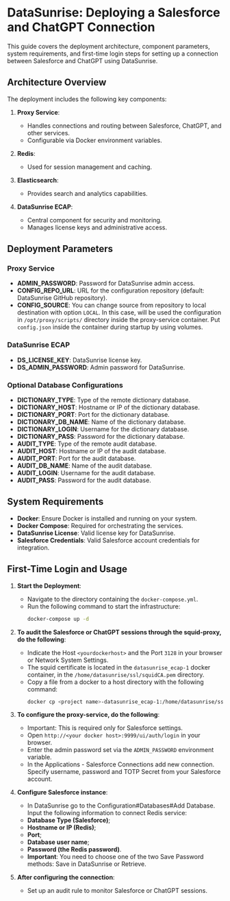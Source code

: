 # DataSunrise: Deploying a Salesforce and ChatGPT Connection

This guide covers the deployment architecture, component parameters, system requirements, and first-time login steps for setting up a connection between Salesforce and ChatGPT using DataSunrise.

## Architecture Overview

The deployment includes the following key components:

1. **Proxy Service**:
   - Handles connections and routing between Salesforce, ChatGPT, and other services.
   - Configurable via Docker environment variables.
   
2. **Redis**:
   - Used for session management and caching.
   
3. **Elasticsearch**:
   - Provides search and analytics capabilities.
   
4. **DataSunrise ECAP**:
   - Central component for security and monitoring.
   - Manages license keys and administrative access.

## Deployment Parameters

### Proxy Service

- **ADMIN_PASSWORD**: Password for DataSunrise admin access.
- **CONFIG_REPO_URL**: URL for the configuration repository (default: DataSunrise GitHub repository).
- **CONFIG_SOURCE**: You can change source from repository to local destination with option `LOCAL`. In this case,
                     will be used the configuration in `/opt/proxy/scripts/` directory inside the proxy-service container. Put `config.json` inside
                     the container during startup by using volumes.

### DataSunrise ECAP

- **DS_LICENSE_KEY**: DataSunrise license key.
- **DS_ADMIN_PASSWORD**: Admin password for DataSunrise.
  
### Optional Database Configurations

- **DICTIONARY_TYPE**: Type of the remote dictionary database.
- **DICTIONARY_HOST**: Hostname or IP of the dictionary database.
- **DICTIONARY_PORT**: Port for the dictionary database.
- **DICTIONARY_DB_NAME**: Name of the dictionary database.
- **DICTIONARY_LOGIN**: Username for the dictionary database.
- **DICTIONARY_PASS**: Password for the dictionary database.
- **AUDIT_TYPE**: Type of the remote audit database.
- **AUDIT_HOST**: Hostname or IP of the audit database.
- **AUDIT_PORT**: Port for the audit database.
- **AUDIT_DB_NAME**: Name of the audit database.
- **AUDIT_LOGIN**: Username for the audit database.
- **AUDIT_PASS**: Password for the audit database.

## System Requirements

- **Docker**: Ensure Docker is installed and running on your system.
- **Docker Compose**: Required for orchestrating the services.
- **DataSunrise License**: Valid license key for DataSunrise.
- **Salesforce Credentials**: Valid Salesforce account credentials for integration.

## First-Time Login and Usage

1. **Start the Deployment**:
   - Navigate to the directory containing the `docker-compose.yml`.
   - Run the following command to start the infrastructure:
     ```bash
     docker-compose up -d
     ```

2. **To audit the Salesforce or ChatGPT sessions through the squid-proxy, do the following**:
   - Indicate the Host `<yourdockerhost>` and the Port `3128` in your browser or Network System Settings.
   - The squid certificate is located in the `datasunrise_ecap-1` docker container, in the `/home/datasunrise/ssl/squidCA.pem` directory.
   - Copy a file from a docker to a host directory <destiny> with the following command:
      ```bash
      docker cp <project name>-datasunrise_ecap-1:/home/datasunrise/ssl/squidCA.pem <destiny>
      ```

3. **To configure the proxy-service, do the following**:
   - Important: This is required only for Salesforce settings.
   - Open `http://<your docker host>:9999/ui/auth/login` in your browser.
   - Enter the admin password set via the `ADMIN_PASSWORD` environment variable.
   - In the Applications - Salesforce Connections add new connection. Specify username, password and TOTP Secret from your Salesforce account.

4. **Configure Salesforce instance**:
   - In DataSunrise go to the Configuration#Databases#Add Database. Input the following information to connect Redis service:
   - **Database Type (Salesforce)**;
   - **Hostname or IP (Redis)**;
   - **Port**;
   - **Database user name**;
   - **Password (the Redis password)**.
   - **Important**: You need to choose one of the two Save Password methods: Save in DataSunrise or Retrieve.

5. **After configuring the connection**:
   - Set up an audit rule to monitor Salesforce or ChatGPT sessions. 
